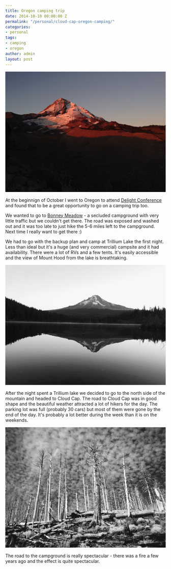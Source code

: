 ```yaml
---
title: Oregon camping trip
date: 2014-10-10 00:00:00 Z
permalink: "/personal/cloud-cap-oregon-camping/"
categories:
- personal
tags:
- camping
- oregon
author: admin
layout: post
---
```


![mt hood](/images/oregon2014/mthood.jpg)

At the beginnign of October I went to Oregon to attend [Delight Conference][1] and found that to be a great opportunity to go on a camping trip too.

We wanted to go to [Bonney Meadow][2] - a secluded campground with very little traffic but we couldn't get there. The road was exposed and washed out and it was too late to just hike the 5-6 miles left to the campground. Next time I really want to get there :)

We had to go with the backup plan and camp at Trillium Lake the first night. Less than ideal but it's a huge (and very commercial) campsite and it had availability. There were a lot of RVs and a few tents. It's easily accessible and the view of Mount Hood from the lake is breathtaking.

![trillium lake](/images/oregon2014/trillium-lake-oregon.jpg)

After the night spent a Trillium lake we decided to go to the north side of the mountain and headed to Cloud Cap. The road to Cloud Cap was in good shape and the beautiful weather attracted a lot of hikers for the day. The parking lot was full (probably 30 cars) but most of them were gone by the end of the day. It's probably a lot better during the week than it is on the weekends.

![mt hood](/images/oregon2014/cloud-cap-campground.jpg)

The road to the campground is really spectacular - there was a fire a few years ago and the effect is quite spectacular. 

[1]:http://delight.us/conference/
[2]:http://www.fs.usda.gov/recarea/mthood/recarea/?recid=52792